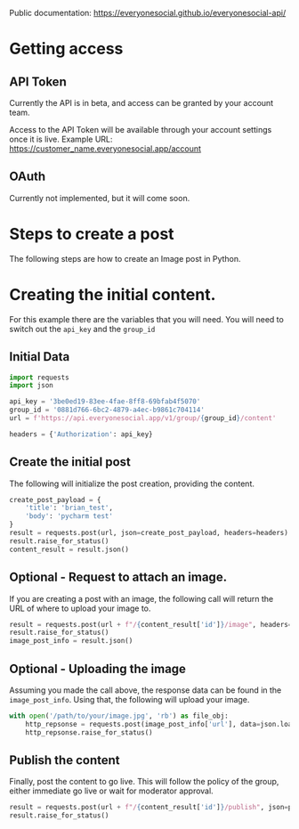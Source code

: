 Public documentation: https://everyonesocial.github.io/everyonesocial-api/
# Getting access


## API Token
Currently the API is in beta, and access can be granted by your account team.

Access to the API Token will be available through your account settings once it is live. Example URL: https://customer_name.everyonesocial.app/account

## OAuth

Currently not implemented, but it will come soon.

# Steps to create a post

The following steps are how to create an Image post in Python.

# Creating the initial content.

For this example there are the variables that you will need. You will need to switch out the `api_key` and the `group_id` 
## Initial Data
```python
import requests
import json

api_key = '3be0ed19-83ee-4fae-8ff8-69bfab4f5070'
group_id = '0881d766-6bc2-4879-a4ec-b9861c704114'
url = f'https://api.everyonesocial.app/v1/group/{group_id}/content'

headers = {'Authorization': api_key}
```

## Create the initial post
The following will initialize the post creation, providing the content. 
```python
create_post_payload = {
    'title': 'brian_test',
    'body': 'pycharm test'
}
result = requests.post(url, json=create_post_payload, headers=headers)
result.raise_for_status()
content_result = result.json()
```

## Optional - Request to attach an image.

If you are creating a post with an image, the following call will return the URL of where to upload your image to.

```python
result = requests.post(url + f"/{content_result['id']}/image", headers=headers)
result.raise_for_status()
image_post_info = result.json()
```

## Optional - Uploading the image

Assuming you made the call above, the response data can be found in the `image_post_info`. Using that, the following will upload your image.
```python
with open('/path/to/your/image.jpg', 'rb') as file_obj:
    http_repsonse = requests.post(image_post_info['url'], data=json.loads(image_post_info['post_data']), files={'file': file_obj})
    http_repsonse.raise_for_status()
```

## Publish the content

Finally, post the content to go live. This will follow the policy of the group, either immediate go live or wait for moderator approval.

```python
result = requests.post(url + f"/{content_result['id']}/publish", json=publish_payload, headers=headers)
result.raise_for_status()
```
